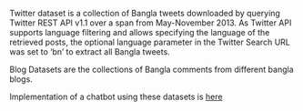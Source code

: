 Twitter dataset is a collection of Bangla tweets downloaded by querying Twitter REST API v1.1 over a span from May-November 2013. As Twitter API supports language filtering and allows specifying the language of the retrieved posts, the optional language parameter in the Twitter Search URL was set to ‘bn’ to extract all Bangla tweets.

Blog Datasets are the collections of Bangla comments from different bangla blogs.

Implementation of a chatbot using these datasets is [here](https://github.com/Ayubur/bangla-sentiment-analysis-chatbot)

